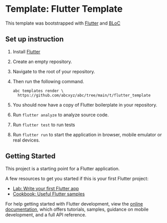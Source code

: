# Template: Flutter Template

This template was bootstrapped with [Flutter](https://docs.flutter.dev/reference/flutter-cli)
and [BLoC](https://pub.dev/packages/flutter_bloc)

## Set up instruction

1. Install [Flutter](https://docs.flutter.dev/get-started/install)

1. Create an empty repository. 

1. Navigate to the root of your repository.

1. Then run the following command.

    ```
    abc templates render \
      https://github.com/abcxyz/abc/tree/main/t/flutter_template
    ```

1. You should now have a copy of Flutter boilerplate in your repository.

1. Run `flutter analyze` to analyze source code.

1. Run `flutter test` to run tests

1. Run `flutter run` to start the application in browser, mobile emulator
or real devices.

## Getting Started

This project is a starting point for a Flutter application.

A few resources to get you started if this is your first Flutter project:

- [Lab: Write your first Flutter app](https://docs.flutter.dev/get-started/codelab)
- [Cookbook: Useful Flutter samples](https://docs.flutter.dev/cookbook)

For help getting started with Flutter development, view the
[online documentation](https://docs.flutter.dev/), which offers tutorials,
samples, guidance on mobile development, and a full API reference.
